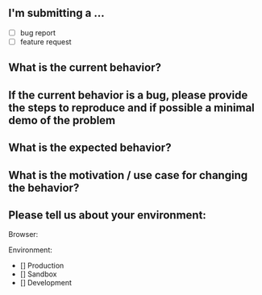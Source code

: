 ## I'm submitting a ...

- [ ] bug report
- [ ] feature request

## What is the current behavior?

## If the current behavior is a bug, please provide the steps to reproduce and if possible a minimal demo of the problem

## What is the expected behavior?

## What is the motivation / use case for changing the behavior?

## Please tell us about your environment:

Browser:

Environment:

- [] Production
- [] Sandbox
- [] Development
